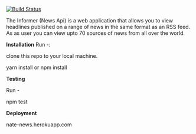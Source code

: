 [![Build Status](https://travis-ci.org/natalie-elizabeth/news-api.svg?branch=master)](https://travis-ci.org/natalie-elizabeth/news-api)

The Informer (News Api) is a web application that allows you to view headlines published on a range of news in the same format as an RSS feed.
As as user you can view upto 70 sources of news from all over the world.

**Installation**
Run -:

clone this repo to your local machine.

yarn install or npm install

**Testing**

Run -

npm test

**Deployment**

nate-news.herokuapp.com



